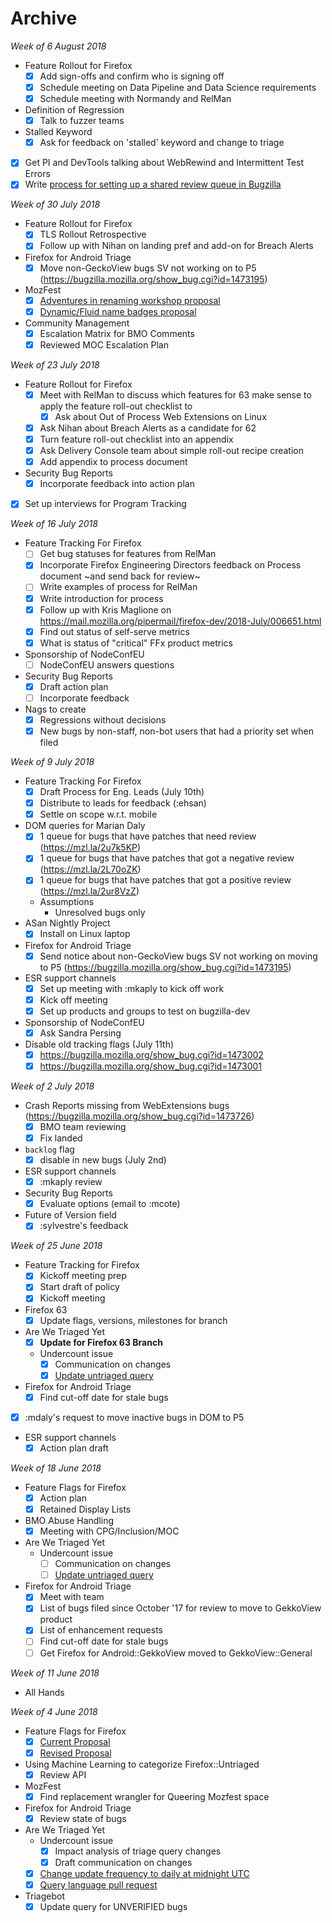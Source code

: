 # Archive

_Week of 6 August 2018_

* Feature Rollout for Firefox
  - [x] Add sign-offs and confirm who is signing off
  - [x] Schedule meeting on Data Pipeline and Data Science requirements
  - [x] Schedule meeting with Normandy and RelMan
* Definition of Regression
  - [x] Talk to fuzzer teams
* Stalled Keyword
  - [x] Ask for feedback on 'stalled' keyword and change to triage
* [x] Get PI and DevTools talking about WebRewind and Intermittent Test Errors
* [x] Write [process for setting up a shared review queue in Bugzilla](https://github.com/mozilla/bug-handling/blob/master/process/shared-bug-queues.md)

_Week of 30 July 2018_

* Feature Rollout for Firefox
  - [x] TLS Rollout Retrospective
  - [x] Follow up with Nihan on landing pref and add-on for Breach Alerts
* Firefox for Android Triage
  - [x] Move non-GeckoView bugs SV not working on to P5 (https://bugzilla.mozilla.org/show_bug.cgi?id=1473195)
* MozFest
  - [x] [Adventures in renaming workshop proposal](https://github.com/MozillaFestival/mozfest-program-2018/issues/471)
  - [x] [Dynamic/Fluid name badges proposal](https://github.com/MozillaFestival/mozfest-program-2018/issues/467)
* Community Management
  - [x] Escalation Matrix for BMO Comments
  - [x] Reviewed MOC Escalation Plan
    
_Week of 23 July 2018_

* Feature Rollout for Firefox
  - [x] Meet with RelMan to discuss which features for 63 make sense to apply the feature roll-out checklist to
    - [x] Ask about Out of Process Web Extensions on Linux
  - [x] Ask Nihan about Breach Alerts as a candidate for 62
  - [x] Turn feature roll-out checklist into an appendix
  - [x] Ask Delivery Console team about simple roll-out recipe creation
  - [x] Add appendix to process document
* Security Bug Reports
  - [x] Incorporate feedback into action plan
* [x] Set up interviews for Program Tracking

_Week of 16 July 2018_

* Feature Tracking For Firefox
  - [ ] Get bug statuses for features from RelMan
  - [x] Incorporate Firefox Engineering Directors feedback on Process document ~and send back for review~
  - [ ] Write examples of process for RelMan
  - [x] Write introduction for process
  - [x] Follow up with Kris Maglione on https://mail.mozilla.org/pipermail/firefox-dev/2018-July/006651.html
  - [x] Find out status of self-serve metrics
  - [x] What is status of "critical" FFx product metrics
* Sponsorship of NodeConfEU
  - [ ] NodeConfEU answers questions
* Security Bug Reports
  - [x] Draft action plan
  - [ ] Incorporate feedback
* Nags to create
  - [x] Regressions without decisions
  - [x] New bugs by non-staff, non-bot users that had a priority set when filed 

_Week of 9 July 2018_

* Feature Tracking For Firefox
  - [x] Draft Process for Eng. Leads (July 10th)
  - [x] Distribute to leads for feedback (:ehsan)
  - [x] Settle on scope w.r.t. mobile
* DOM queries for Marian Daly
  - [x] 1 queue for bugs that have patches that need review (https://mzl.la/2u7k5KP)
  - [x] 1 queue for bugs that have patches that got a negative review (https://mzl.la/2L70oZK)
  - [x] 1 queue for bugs that have patches that got a positive review (https://mzl.la/2ur8VzZ)
  - Assumptions
    - Unresolved bugs only
* ASan Nightly Project
  - [x] Install on Linux laptop
* Firefox for Android Triage
  - [x] Send notice about non-GeckoView bugs SV not working on moving to P5 (https://bugzilla.mozilla.org/show_bug.cgi?id=1473195)
* ESR support channels
  - [x] Set up meeting with :mkaply to kick off work
  - [x] Kick off meeting
  - [x] Set up products and groups to test on bugzilla-dev
* Sponsorship of NodeConfEU
  - [x] Ask Sandra Persing
* Disable old tracking flags (July 11th)
  - [x] https://bugzilla.mozilla.org/show_bug.cgi?id=1473002
  - [x] https://bugzilla.mozilla.org/show_bug.cgi?id=1473001
  
_Week of 2 July 2018_

* Crash Reports missing from WebExtensions bugs (https://bugzilla.mozilla.org/show_bug.cgi?id=1473726)
  - [x] BMO team reviewing
  - [x] Fix landed
* `backlog` flag
  - [x] disable in new bugs (July 2nd)
* ESR support channels
  - [x] :mkaply review
* Security Bug Reports
  - [x] Evaluate options (email to :mcote)
* Future of Version field 
  - [x] :sylvestre's feedback

_Week of 25 June 2018_

* Feature Tracking for Firefox
  - [x] Kickoff meeting prep
  - [x] Start draft of policy
  - [x] Kickoff meeting
* Firefox 63
  - [x] Update flags, versions, milestones for branch
* Are We Triaged Yet
  - [x] **Update for Firefox 63 Branch**
  * Undercount issue
    - [x] Communication on changes
    - [x] [Update untriaged query](https://github.com/emceeaich/are-we-triaged-yet/issues/41)
* Firefox for Android Triage
  - [x] Find cut-off date for stale bugs
* [x] :mdaly's request to move inactive bugs in DOM to P5
* ESR support channels
  - [x] Action plan draft

_Week of 18 June 2018_

* Feature Flags for Firefox
  - [x] Action plan
  - [x] Retained Display Lists
* BMO Abuse Handling
  - [x] Meeting with CPG/Inclusion/MOC
* Are We Triaged Yet
  * Undercount issue
    - [ ] Communication on changes
    - [ ] [Update untriaged query](https://github.com/emceeaich/are-we-triaged-yet/issues/41)
* Firefox for Android Triage
  - [x] Meet with team
  - [x] List of bugs filed since October '17 for review to move to GekkoView product
  - [x] List of enhancement requests
  - [ ] Find cut-off date for stale bugs
  - [ ] Get Firefox for Android::GekkoView moved to GekkoView::General

_Week of 11 June 2018_

* All Hands

_Week of 4 June 2018_

* Feature Flags for Firefox
  - [x] [Current Proposal](https://github.com/mozilla/bug-handling/blob/master/policy/feature-flags.md)
  - [x] [Revised Proposal](https://docs.google.com/document/d/1_IJh6lp64piz9FH1lWjO1PxTC0bARDJbOLj61_otViA/edit)
* Using Machine Learning to categorize Firefox::Untriaged 
  - [x] Review API
* MozFest
  - [x] Find replacement wrangler for Queering Mozfest space
* Firefox for Android Triage
  - [x] Review state of bugs
* Are We Triaged Yet
  * Undercount issue
    - [x] Impact analysis of triage query changes
    - [x] Draft communication on changes
  - [x] [Change update frequency to daily at midnight UTC](https://github.com/emceeaich/are-we-triaged-yet/issues/35)
  - [x] [Query language pull request](https://github.com/emceeaich/are-we-triaged-yet/pull/36)
* Triagebot
  - [x] Update query for UNVERIFIED bugs 
